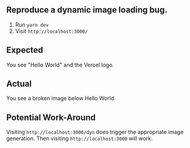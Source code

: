 ## Reproduce a dynamic image loading bug.

1. Run `yarn dev`
2. Visit `http://localhost:3000/`

## Expected

You see "Hello World" and the Vercel logo.

## Actual

You see a broken image below Hello World.

## Potential Work-Around

Visiting `http://localhost:3000/dyn` does trigger the appropriate image generation.
Then visiting `http://localhost:3000` will work.